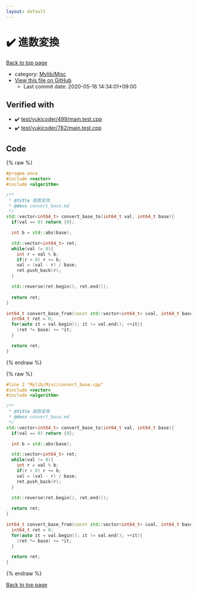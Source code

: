 ```yaml
---
layout: default
---
```


<!-- mathjax config similar to math.stackexchange -->
<script type="text/javascript" async
  src="https://cdnjs.cloudflare.com/ajax/libs/mathjax/2.7.5/MathJax.js?config=TeX-MML-AM_CHTML">
</script>
<script type="text/x-mathjax-config">
  MathJax.Hub.Config({
    TeX: { equationNumbers: { autoNumber: "AMS" }},
    tex2jax: {
      inlineMath: [ ['$','$'] ],
      processEscapes: true
    },
    "HTML-CSS": { matchFontHeight: false },
    displayAlign: "left",
    displayIndent: "2em"
  });
</script>

<script type="text/javascript" src="https://cdnjs.cloudflare.com/ajax/libs/jquery/3.4.1/jquery.min.js"></script>
<script src="https://cdn.jsdelivr.net/npm/jquery-balloon-js@1.1.2/jquery.balloon.min.js" integrity="sha256-ZEYs9VrgAeNuPvs15E39OsyOJaIkXEEt10fzxJ20+2I=" crossorigin="anonymous"></script>
<script type="text/javascript" src="../../../assets/js/copy-button.js"></script>
<link rel="stylesheet" href="../../../assets/css/copy-button.css" />


# :heavy_check_mark: 進数変換

<a href="../../../index.html">Back to top page</a>

* category: <a href="../../../index.html#3aaad417c82174440088b5eea559262a">Mylib/Misc</a>
* <a href="{{ site.github.repository_url }}/blob/master/Mylib/Misc/convert_base.cpp">View this file on GitHub</a>
    - Last commit date: 2020-05-16 14:34:01+09:00




## Verified with

* :heavy_check_mark: <a href="../../../verify/test/yukicoder/499/main.test.cpp.html">test/yukicoder/499/main.test.cpp</a>
* :heavy_check_mark: <a href="../../../verify/test/yukicoder/782/main.test.cpp.html">test/yukicoder/782/main.test.cpp</a>


## Code

<a id="unbundled"></a>
{% raw %}
```cpp
#pragma once
#include <vector>
#include <algorithm>

/**
 * @title 進数変換
 * @docs convert_base.md
 */
std::vector<int64_t> convert_base_to(int64_t val, int64_t base){
  if(val == 0) return {0};

  int b = std::abs(base);

  std::vector<int64_t> ret;
  while(val != 0){
    int r = val % b;
    if(r < 0) r += b;
    val = (val - r) / base;
    ret.push_back(r);
  }

  std::reverse(ret.begin(), ret.end());
  
  return ret;
}

int64_t convert_base_from(const std::vector<int64_t> &val, int64_t base){
  int64_t ret = 0;
  for(auto it = val.begin(); it != val.end(); ++it){
    (ret *= base) += *it;
  }

  return ret;
}

```
{% endraw %}

<a id="bundled"></a>
{% raw %}
```cpp
#line 2 "Mylib/Misc/convert_base.cpp"
#include <vector>
#include <algorithm>

/**
 * @title 進数変換
 * @docs convert_base.md
 */
std::vector<int64_t> convert_base_to(int64_t val, int64_t base){
  if(val == 0) return {0};

  int b = std::abs(base);

  std::vector<int64_t> ret;
  while(val != 0){
    int r = val % b;
    if(r < 0) r += b;
    val = (val - r) / base;
    ret.push_back(r);
  }

  std::reverse(ret.begin(), ret.end());
  
  return ret;
}

int64_t convert_base_from(const std::vector<int64_t> &val, int64_t base){
  int64_t ret = 0;
  for(auto it = val.begin(); it != val.end(); ++it){
    (ret *= base) += *it;
  }

  return ret;
}

```
{% endraw %}

<a href="../../../index.html">Back to top page</a>

